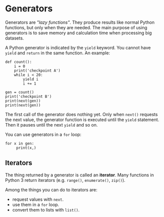 
# Generators

Generators are *"lazy functions"*. They produce results like normal Python functions, but only when they are needed. The main purpose of using generators is to save memory and calculation time when processing big datasets.

A Python generator is indicated by the `yield` keyword. You cannot have `yield` and `return` in the same function. An example:

    def count():
        i = 0
        print('checkpoint A')
        while i < 20:
            yield i
            i += 1

    gen = count()
    print('checkpoint B')
    print(next(gen))
    print(next(gen))

The first call of the generator does nothing yet. Only when `next()` requests the next value, the generator function is executed until the `yield` statement. Then it pauses until the next `yield` and so on.

You can use generators in a `for` loop:

    for x in gen:
         print(x,)


## Iterators

The thing returned by a generator is called an **iterator**. Many functions in Python 3 return iterators (e.g. `range()`, `enumerate()`, `zip()`). 

Among the things you can do to iterators are:

* request values with `next`.
* use them in a `for` loop.
* convert them to lists with `list()`.


